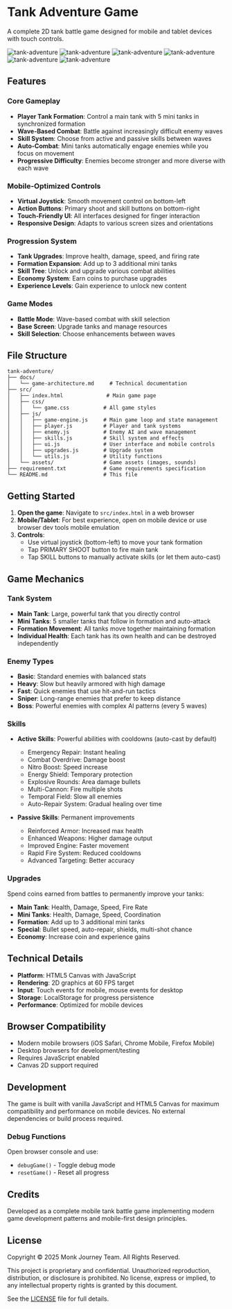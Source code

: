 # Tank Adventure Game

A complete 2D tank battle game designed for mobile and tablet devices with touch controls.

![tank-adventure](screenshots/tank-adventure-home-menu-iphone-14-pro-max.png)
![tank-adventure](screenshots/tank-adventure-127-0-0-1-9003-iphone-14-pro-max-3.png)
![tank-adventure](screenshots/tank-adventure-127-0-0-1-9003-iphone-14-pro-max-5.png)
![tank-adventure](screenshots/tank-adventure-127-0-0-1-9003-iphone-14-pro-max-2.png)
![tank-adventure](screenshots/tank-adventure-127-0-0-1-9003-iphone-14-pro-max.png)
![tank-adventure](screenshots/tank-adventure-upgrade-127-0-0-1-9003-iphone-14-pro-max.png)

## Features

### Core Gameplay
- **Player Tank Formation**: Control a main tank with 5 mini tanks in synchronized formation
- **Wave-Based Combat**: Battle against increasingly difficult enemy waves
- **Skill System**: Choose from active and passive skills between waves
- **Auto-Combat**: Mini tanks automatically engage enemies while you focus on movement
- **Progressive Difficulty**: Enemies become stronger and more diverse with each wave

### Mobile-Optimized Controls
- **Virtual Joystick**: Smooth movement control on bottom-left
- **Action Buttons**: Primary shoot and skill buttons on bottom-right
- **Touch-Friendly UI**: All interfaces designed for finger interaction
- **Responsive Design**: Adapts to various screen sizes and orientations

### Progression System
- **Tank Upgrades**: Improve health, damage, speed, and firing rate
- **Formation Expansion**: Add up to 3 additional mini tanks
- **Skill Tree**: Unlock and upgrade various combat abilities
- **Economy System**: Earn coins to purchase upgrades
- **Experience Levels**: Gain experience to unlock new content

### Game Modes
- **Battle Mode**: Wave-based combat with skill selection
- **Base Screen**: Upgrade tanks and manage resources
- **Skill Selection**: Choose enhancements between waves

## File Structure

```
tank-adventure/
├── docs/
│   └── game-architecture.md     # Technical documentation
├── src/
│   ├── index.html              # Main game page
│   ├── css/
│   │   └── game.css           # All game styles
│   ├── js/
│   │   ├── game-engine.js     # Main game loop and state management
│   │   ├── player.js          # Player and tank systems
│   │   ├── enemy.js           # Enemy AI and wave management
│   │   ├── skills.js          # Skill system and effects
│   │   ├── ui.js              # User interface and mobile controls
│   │   ├── upgrades.js        # Upgrade system
│   │   └── utils.js           # Utility functions
│   └── assets/                # Game assets (images, sounds)
├── requirement.txt            # Game requirements specification
└── README.md                  # This file
```

## Getting Started

1. **Open the game**: Navigate to `src/index.html` in a web browser
2. **Mobile/Tablet**: For best experience, open on mobile device or use browser dev tools mobile emulation
3. **Controls**:
   - Use virtual joystick (bottom-left) to move your tank formation
   - Tap PRIMARY SHOOT button to fire main tank
   - Tap SKILL buttons to manually activate skills (or let them auto-cast)

## Game Mechanics

### Tank System
- **Main Tank**: Large, powerful tank that you directly control
- **Mini Tanks**: 5 smaller tanks that follow in formation and auto-attack
- **Formation Movement**: All tanks move together maintaining formation
- **Individual Health**: Each tank has its own health and can be destroyed independently

### Enemy Types
- **Basic**: Standard enemies with balanced stats
- **Heavy**: Slow but heavily armored with high damage
- **Fast**: Quick enemies that use hit-and-run tactics
- **Sniper**: Long-range enemies that prefer to keep distance
- **Boss**: Powerful enemies with complex AI patterns (every 5 waves)

### Skills
- **Active Skills**: Powerful abilities with cooldowns (auto-cast by default)
  - Emergency Repair: Instant healing
  - Combat Overdrive: Damage boost
  - Nitro Boost: Speed increase
  - Energy Shield: Temporary protection
  - Explosive Rounds: Area damage bullets
  - Multi-Cannon: Fire multiple shots
  - Temporal Field: Slow all enemies
  - Auto-Repair System: Gradual healing over time

- **Passive Skills**: Permanent improvements
  - Reinforced Armor: Increased max health
  - Enhanced Weapons: Higher damage output
  - Improved Engine: Faster movement
  - Rapid Fire System: Reduced cooldowns
  - Advanced Targeting: Better accuracy

### Upgrades
Spend coins earned from battles to permanently improve your tanks:

- **Main Tank**: Health, Damage, Speed, Fire Rate
- **Mini Tanks**: Health, Damage, Speed, Coordination
- **Formation**: Add up to 3 additional mini tanks
- **Special**: Bullet speed, auto-repair, shields, multi-shot chance
- **Economy**: Increase coin and experience gains

## Technical Details

- **Platform**: HTML5 Canvas with JavaScript
- **Rendering**: 2D graphics at 60 FPS target
- **Input**: Touch events for mobile, mouse events for desktop
- **Storage**: LocalStorage for progress persistence
- **Performance**: Optimized for mobile devices

## Browser Compatibility

- Modern mobile browsers (iOS Safari, Chrome Mobile, Firefox Mobile)
- Desktop browsers for development/testing
- Requires JavaScript enabled
- Canvas 2D support required

## Development

The game is built with vanilla JavaScript and HTML5 Canvas for maximum compatibility and performance on mobile devices. No external dependencies or build process required.

### Debug Functions
Open browser console and use:
- `debugGame()` - Toggle debug mode
- `resetGame()` - Reset all progress

## Credits

Developed as a complete mobile tank battle game implementing modern game development patterns and mobile-first design principles.

## License

Copyright © 2025 Monk Journey Team. All Rights Reserved.

This project is proprietary and confidential. Unauthorized reproduction, distribution, or disclosure is prohibited. No license, express or implied, to any intellectual property rights is granted by this document.

See the [LICENSE](LICENSE) file for full details.
